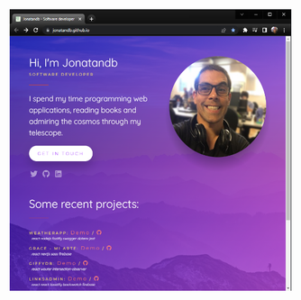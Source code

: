 <center>
<a href="https://jonatandb.github.io/"><img src="./Screenshot.png" alt="Readme" width="500" height="500"></a>
</center>
